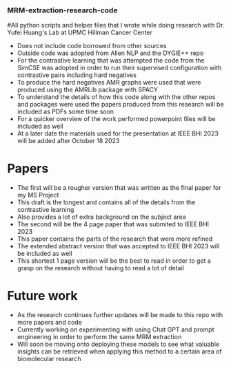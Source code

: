 ### MRM-extraction-research-code
#All python scripts and helper files that I wrote while doing research with Dr. Yufei Huang's Lab at UPMC Hillman Cancer Center
* Does not include code borrowed from other sources
* Outside code was adopted from Allen NLP and the DYGIE++ repo
* For the contrastive learning that was attempted the code from the SimCSE was adopted in order to run their supervised configuration with contrastive pairs including hard negatives
* To produce the hard negatives AMR graphs were used that were produced using the AMRLib package with SPACY
* To understand the details of how this code along with the other repos and packages were used the papers produced from this research will be included as PDFs some time soon
* For a quicker overview of the work performed powerpoint files will be included as well
* At a later date the materials used for the presentation at IEEE BHI 2023 will be added after October 18 2023

# Papers
* The first will be a rougher version that was written as the final paper for my MS Project
* This draft is the longest and contains all of the details from the contrastive learning
* Also provides a lot of extra background on the subject area
* The second will be the 4 page paper that was submited to IEEE BHI 2023
* This paper contains the parts of the research that were more refined
* The extended abstract version that was accepted to IEEE BHI 2023 will be included as well
* This shortest 1 page version will be the best to read in order to get a grasp on the research without having to read a lot of detail

# Future work
* As the research continues further updates will be made to this repo with more papers and code
* Currently working on experimenting with using Chat GPT and prompt engineering in order to perform the same MRM extraction
* Will soon be moving onto deploying these models to see what valuable insights can be retrieved when applying this method to a certain area of biomolecular research
